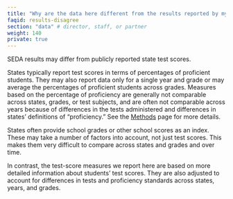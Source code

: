 ```yaml
---
title: "Why are the data here different from the results reported by my state?"
faqid: results-disagree
section: "data" # director, staff, or partner
weight: 140
private: true
---
```

SEDA results may differ from publicly reported state test scores. 

States typically report test scores in terms of percentages of proficient students. They may also report data only for a single year and grade or may average the percentages of proficient students across grades. Measures based on the percentage of proficiency are generally not comparable across states, grades, or test subjects, and are often not comparable across years because of differences in the tests administered and differences in states’ definitions of “proficiency.” See the <a href="/methods">Methods</a> page for more details.

States often provide school grades or other school scores as an index. These may take a number of factors into account, not just test scores. This makes them very difficult to compare across states and grades and over time. 

In contrast, the test-score measures we report here are based on more detailed information about students’ test scores. They are also adjusted to account for differences in tests and proficiency standards across states, years, and grades. 






